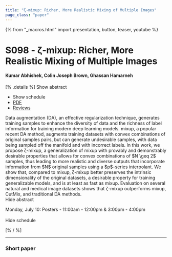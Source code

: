 ```yaml
---
title: "ζ-mixup: Richer, More Realistic Mixing of Multiple Images"
page_class: "paper"
---
```


{% from "_macros.html" import presentation, button, teaser, youtube %}

# S098 - ζ-mixup: Richer, More Realistic Mixing of Multiple Images

#### Kumar Abhishek, Colin Joseph Brown, Ghassan Hamarneh

[% .details %]
<a class="toggle_visibility" data-selector=".abstract" data-level="3">Show abstract</a>
- <a class="toggle_visibility" data-selector=".schedule" data-level="3">Show schedule</a>
- <a href="https://openreview.net/pdf?id=iXjsAarmqn">PDF</a>
- <a href="https://openreview.net/forum?id=iXjsAarmqn">Reviews</a>

<p>
    <span class="abstract">
        Data augmentation (DA), an effective regularization technique, generates training samples to enhance the diversity of data and the richness of label information for training modern deep learning models. mixup, a popular recent DA method, augments training datasets with convex combinations of original samples pairs, but can generate undesirable samples, with data being sampled off the manifold and with incorrect labels. In this work, we propose ζ-mixup, a generalization of mixup with provably and demonstrably desirable properties that allows for convex combinations of $N \geq 2$ samples, thus leading to more realistic and diverse outputs that incorporate information from $N$ original samples using a $p$-series interpolant. We show that, compared to mixup, ζ-mixup better preserves the intrinsic dimensionality of the original datasets, a desirable property for training generalizable models, and is at least as fast as mixup. Evaluation on several natural and medical image datasets shows that ζ-mixup outperforms mixup, CutMix, and traditional DA methods.
        <br>
        <span class="actions"><a class="toggle_visibility" data-level="2">Hide abstract</a></span>
    </span>
</p>

<p>
    <span class="schedule">
        Monday, July 10: Posters - 11:00am - 12:00pm & 3:00pm - 4:00pm<br>
        <br>
        <span class="actions"><a class="toggle_visibility" data-level="2">Hide schedule</a></span>
    </span>
</p>
[% / %]

---


### Short paper

